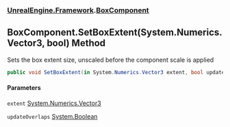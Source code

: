 ### [UnrealEngine.Framework](./UnrealEngine-Framework.md 'UnrealEngine.Framework').[BoxComponent](./BoxComponent.md 'UnrealEngine.Framework.BoxComponent')
## BoxComponent.SetBoxExtent(System.Numerics.Vector3, bool) Method
Sets the box extent size, unscaled before the component scale is applied  
```csharp
public void SetBoxExtent(in System.Numerics.Vector3 extent, bool updateOverlaps=true);
```
#### Parameters
<a name='UnrealEngine-Framework-BoxComponent-SetBoxExtent(System-Numerics-Vector3_bool)-extent'></a>
`extent` [System.Numerics.Vector3](https://docs.microsoft.com/en-us/dotnet/api/System.Numerics.Vector3 'System.Numerics.Vector3')  
  
<a name='UnrealEngine-Framework-BoxComponent-SetBoxExtent(System-Numerics-Vector3_bool)-updateOverlaps'></a>
`updateOverlaps` [System.Boolean](https://docs.microsoft.com/en-us/dotnet/api/System.Boolean 'System.Boolean')  
  
